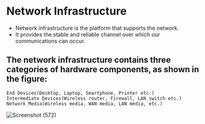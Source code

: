 # Network Infrastructure

- Network infrastructure is the platform that supports the network.
- It provides the stable and reliable channel over which our communications can occur.

## The network infrastructure contains three categories of hardware components, as shown in the figure:

    End Devices(Desktop, Laptop, Smartphone, Printer etc.)
    Intermediate Devices(Wireless router, Firewall, LAN switch etc.)
    Network Media(Wireless media, WAN media, LAN media, etc.) 
    
  ![Screenshot (572)](https://user-images.githubusercontent.com/63872951/166418614-2c63b81e-ca05-49e5-989f-eaf89d7a5b9c.png)
